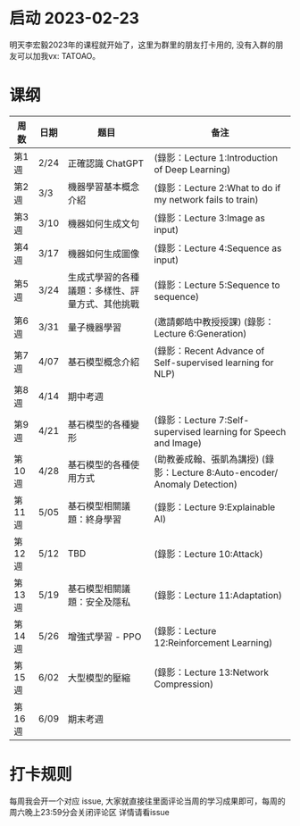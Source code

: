 # 启动 2023-02-23

明天李宏毅2023年的课程就开始了，这里为群里的朋友打卡用的, 没有入群的朋友可以加我vx: TATOAO。

# 课纲
|周数 | 日期  | 题目   | 备注   |
| --------------|-------------- | -------------- | -------------- |
|第1週 |2/24     | 正確認識 ChatGPT    | (錄影：Lecture 1:Introduction of Deep Learning)   |
|第2週 |3/3 |機器學習基本概念介紹|(錄影：Lecture 2:What to do if my network fails to train) |
|第3週|3/10 |機器如何生成文句|(錄影：Lecture 3:Image as input) |
|第4週|3/17 |機器如何生成圖像| (錄影：Lecture 4:Sequence as input) |
|第5週|3/24 |生成式學習的各種議題：多樣性、評量方式、其他挑戰| (錄影：Lecture 5:Sequence to sequence) |
|第6週|3/31 |量子機器學習| (邀請鄭皓中教授授課) (錄影：Lecture 6:Generation)  |
|第7週|4/07 |基石模型概念介紹| (錄影：Recent Advance of Self-supervised learning for NLP) |
|第8週|4/14 |期中考週 |
|第9週|4/21 |基石模型的各種變形 |(錄影：Lecture 7:Self-supervised learning for Speech and Image) |
|第10週|4/28 |基石模型的各種使用方式| (助教姜成翰、張凱為講授) (錄影：Lecture 8:Auto-encoder/ Anomaly Detection)  |
|第11週|5/05 |基石模型相關議題：終身學習| (錄影：Lecture 9:Explainable AI) |
|第12週|5/12 |TBD| (錄影：Lecture 10:Attack) |
|第13週|5/19 |基石模型相關議題：安全及隱私| (錄影：Lecture 11:Adaptation) |
|第14週|5/26 |增強式學習 - PPO |(錄影：Lecture 12:Reinforcement Learning) |
|第15週|6/02 |大型模型的壓縮| (錄影：Lecture 13:Network Compression) |
|第16週|6/09 |期末考週 |

# 打卡规则 

每周我会开一个对应 issue, 大家就直接往里面评论当周的学习成果即可，每周的周六晚上23:59分会关闭评论区
详情请看issue
